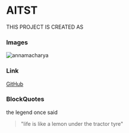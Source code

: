 # AITST

THIS PROJECT IS CREATED AS





### Images
![annamacharya](https://apprecs.org/gp/images/app-icons/300/87/com.resun.annamayya.jpg)

### Link
[GitHub](http://github.com)

### BlockQuotes
the legend once said
>"life is like a lemon under the tractor tyre"

